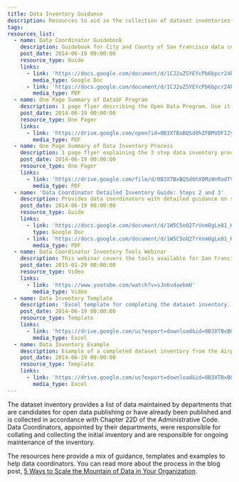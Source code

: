 ```yaml
---
title: Data Inventory Guidance
description: Resources to aid in the collection of dataset inventories for the open data program.
tags:
resources_list:
  - name: Data Coordinator Guidebook
    description: Guidebook for City and County of San Francisco data coordinators.
    post_date: 2014-06-19 00:00:00
    resource_type: Guide
    links:
      - link: 'https://docs.google.com/document/d/1CJ2uZSYEYcPb6bpcr24kcRCV0zDN-9xYE-o7FA23EMk/edit?usp=sharing'
        media_type: Google Doc
      - link: 'https://docs.google.com/document/d/1CJ2uZSYEYcPb6bpcr24kcRCV0zDN-9xYE-o7FA23EMk/export?format=pdf'
        media_type: PDF
  - name: One Page Summary of DataSF Program
    description: 1 page flyer describing the Open Data Program. Use it to explain DataSF to your City colleagues.
    post_date: 2014-06-19 00:00:00
    resource_type: One Pager
    links:
      - link: 'https://drive.google.com/open?id=0B3XTBxBQSd0hZFBMVDFIZy1fMEk&authuser=0'
        media_type: PDF
  - name: One Page Summary of Data Inventory Process
    description: 1 page flyer explaining the 3 step data inventory process.
    post_date: 2014-06-19 00:00:00
    resource_type: One Pager
    links:
      - link: 'https://drive.google.com/file/d/0B3XTBxBQSd0hX0MzWnRodTVVNG8/view?usp=sharing'
        media_type: PDF
  - name: 'Data Coordinator Detailed Inventory Guide: Steps 2 and 3'
    description: Provides data coordinators with detailed guidance on steps 2 and 3 of the data inventory.
    post_date: 2014-06-19 00:00:00
    resource_type: Guide
    links:
      - link: 'https://docs.google.com/document/d/1W5C5oO2TrVnmOgLe81_KYgmbghj6hDs9-4SC-ygMDV4/edit'
        type: Google Doc
      - link: 'https://docs.google.com/document/d/1W5C5oO2TrVnmOgLe81_KYgmbghj6hDs9-4SC-ygMDV4/export?format=pdf'
        media_type: PDF
  - name: Data Coordinator Inventory Tools Webinar
    description: This webinar covers the tools available for San Francisco Data Coordinators to complete the dataset inventory.
    post_date: 2015-01-29 00:00:00
    resource_type: Video
    links:
      - link: 'https://www.youtube.com/watch?v=sJn6vdaebmU'
        media_type: Video
  - name: Data Inventory Template
    description: 'Excel template for completing the dataset inventory. Note: You must enable macros for the template to work.'
    post_date: 2014-06-19 00:00:00
    resource_type: Template
    links:
      - link: 'https://drive.google.com/uc?export=download&id=0B3XTBxBQSd0hYzJTTUY1TzMwcjA'
        media_type: Excel
  - name: Data Inventory Example
    description: Example of a completed dataset inventory from the Airport.
    post_date: 2014-06-19 00:00:00
    resource_type: Template
    links:
      - link: 'https://drive.google.com/uc?export=download&id=0B3XTBxBQSd0hTE9WSml4eEpIcW8'
        media_type: Excel
---
```



The dataset inventory provides a list of data maintained by departments that are candidates for open data publishing or have already been published and is collected in accordance with Chapter 22D of the Administrative Code. Data Coordinators, appointed by their departments, were responsible for collating and collecting the initial inventory and are responsible for ongoing maintenance of the inventory.

The resources here provide a mix of guidance, templates and examples to help data coordinators. You can read more about the process in the blog post, [5 Ways to Scale the Mountain of Data in Your Organization](/blog/5-ways-to-scale-mountain-of-data/).